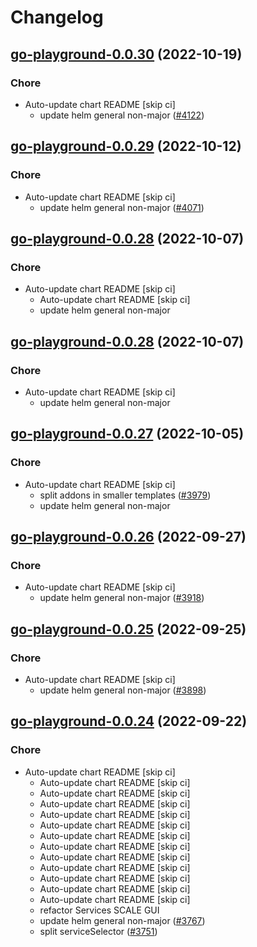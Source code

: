 # Changelog



## [go-playground-0.0.30](https://github.com/truecharts/charts/compare/go-playground-0.0.29...go-playground-0.0.30) (2022-10-19)

### Chore

- Auto-update chart README [skip ci]
  - update helm general non-major ([#4122](https://github.com/truecharts/charts/issues/4122))




## [go-playground-0.0.29](https://github.com/truecharts/charts/compare/go-playground-0.0.28...go-playground-0.0.29) (2022-10-12)

### Chore

- Auto-update chart README [skip ci]
  - update helm general non-major ([#4071](https://github.com/truecharts/charts/issues/4071))




## [go-playground-0.0.28](https://github.com/truecharts/charts/compare/go-playground-0.0.27...go-playground-0.0.28) (2022-10-07)

### Chore

- Auto-update chart README [skip ci]
  - Auto-update chart README [skip ci]
  - update helm general non-major




## [go-playground-0.0.28](https://github.com/truecharts/charts/compare/go-playground-0.0.27...go-playground-0.0.28) (2022-10-07)

### Chore

- Auto-update chart README [skip ci]
  - update helm general non-major




## [go-playground-0.0.27](https://github.com/truecharts/charts/compare/go-playground-0.0.26...go-playground-0.0.27) (2022-10-05)

### Chore

- Auto-update chart README [skip ci]
  - split addons in smaller templates ([#3979](https://github.com/truecharts/charts/issues/3979))
  - update helm general non-major




## [go-playground-0.0.26](https://github.com/truecharts/charts/compare/go-playground-0.0.25...go-playground-0.0.26) (2022-09-27)

### Chore

- Auto-update chart README [skip ci]
  - update helm general non-major ([#3918](https://github.com/truecharts/charts/issues/3918))




## [go-playground-0.0.25](https://github.com/truecharts/charts/compare/go-playground-0.0.24...go-playground-0.0.25) (2022-09-25)

### Chore

- Auto-update chart README [skip ci]
  - update helm general non-major ([#3898](https://github.com/truecharts/charts/issues/3898))




## [go-playground-0.0.24](https://github.com/truecharts/charts/compare/go-playground-0.0.23...go-playground-0.0.24) (2022-09-22)

### Chore

- Auto-update chart README [skip ci]
  - Auto-update chart README [skip ci]
  - Auto-update chart README [skip ci]
  - Auto-update chart README [skip ci]
  - Auto-update chart README [skip ci]
  - Auto-update chart README [skip ci]
  - Auto-update chart README [skip ci]
  - Auto-update chart README [skip ci]
  - Auto-update chart README [skip ci]
  - Auto-update chart README [skip ci]
  - Auto-update chart README [skip ci]
  - Auto-update chart README [skip ci]
  - Auto-update chart README [skip ci]
  - refactor Services SCALE GUI
  - update helm general non-major ([#3767](https://github.com/truecharts/charts/issues/3767))
  - split serviceSelector ([#3751](https://github.com/truecharts/charts/issues/3751))



